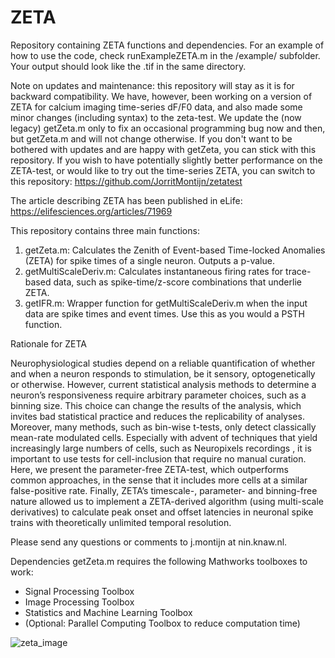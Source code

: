 # ZETA
Repository containing ZETA functions and dependencies. For an example of how to use the code, check runExampleZETA.m in the /example/ subfolder. Your output should look like the .tif in the same directory.

Note on updates and maintenance: this repository will stay as it is for backward compatibility. We have, however, been working on a version of ZETA for calcium imaging time-series dF/F0 data, and also made some minor changes (including syntax) to the zeta-test. We update the (now legacy) getZeta.m only to fix an occasional programming bug now and then, but getZeta.m and will not change otherwise. If you don't want to be bothered with updates and are happy with getZeta, you can stick with this repository. If you wish to have potentially slightly better performance on the ZETA-test, or would like to try out the time-series ZETA, you can switch to this repository: https://github.com/JorritMontijn/zetatest

The article describing ZETA has been published in eLife: https://elifesciences.org/articles/71969
 
This repository contains three main functions:
1) getZeta.m: Calculates the Zenith of Event-based Time-locked Anomalies (ZETA) for spike times of a single neuron. Outputs a p-value.
2) getMultiScaleDeriv.m: Calculates instantaneous firing rates for trace-based data, such as spike-time/z-score combinations that underlie ZETA.
3) getIFR.m: Wrapper function for getMultiScaleDeriv.m when the input data are spike times and event times. Use this as you would a PSTH function.

Rationale for ZETA

Neurophysiological studies depend on a reliable quantification of whether and when a neuron responds to stimulation, be it sensory, optogenetically or otherwise. However, current statistical analysis methods to determine a neuron’s responsiveness require arbitrary parameter choices, such as a binning size. This choice can change the results of the analysis, which invites bad statistical practice and reduces the replicability of analyses. Moreover, many methods, such as bin-wise t-tests, only detect classically mean-rate modulated  cells. Especially with advent of techniques that yield increasingly large numbers of cells, such as Neuropixels  recordings , it is important to use tests for cell-inclusion that require no manual curation. Here, we present the parameter-free ZETA-test, which outperforms common approaches, in the sense that it includes more cells at a similar false-positive rate. 
Finally, ZETA’s timescale-, parameter- and binning-free nature allowed us to implement a ZETA-derived algorithm (using multi-scale derivatives) to calculate peak onset and offset latencies in neuronal spike trains with theoretically unlimited temporal resolution. 

Please send any questions or comments to j.montijn at nin.knaw.nl.


Dependencies
getZeta.m requires the following Mathworks toolboxes to work:
- Signal Processing Toolbox
- Image Processing Toolbox
- Statistics and Machine Learning Toolbox
- (Optional: Parallel Computing Toolbox to reduce computation time)


![zeta_image](https://user-images.githubusercontent.com/15422591/135059690-2d7f216a-726e-4080-a4ec-2b3fae78e10c.png)

